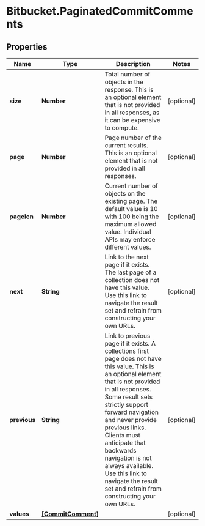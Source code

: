 # Bitbucket.PaginatedCommitComments

## Properties

Name | Type | Description | Notes
------------ | ------------- | ------------- | -------------
**size** | **Number** | Total number of objects in the response. This is an optional element that is not provided in all responses, as it can be expensive to compute. | [optional] 
**page** | **Number** | Page number of the current results. This is an optional element that is not provided in all responses. | [optional] 
**pagelen** | **Number** | Current number of objects on the existing page. The default value is 10 with 100 being the maximum allowed value. Individual APIs may enforce different values. | [optional] 
**next** | **String** | Link to the next page if it exists. The last page of a collection does not have this value. Use this link to navigate the result set and refrain from constructing your own URLs. | [optional] 
**previous** | **String** | Link to previous page if it exists. A collections first page does not have this value. This is an optional element that is not provided in all responses. Some result sets strictly support forward navigation and never provide previous links. Clients must anticipate that backwards navigation is not always available. Use this link to navigate the result set and refrain from constructing your own URLs. | [optional] 
**values** | [**[CommitComment]**](CommitComment.md) |  | [optional] 


